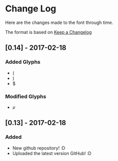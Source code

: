 # Change Log
Here are the changes made to the font through time.

The format is based on [Keep a Changelog](http://keepachangelog.com/) 

## [0.14] - 2017-02-18
### Added Glyphs
- (
- )
- $

### Modified Glyphs
- ע

## [0.13] - 2017-02-18
### Added
- New github repository! :D
- Uploaded the latest version GitHub! :D
